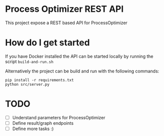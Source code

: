 # Process Optimizer REST API #

This project expose a REST based API for ProcessOptimizer 

# How do I get started

If you have Docker installed the API can be started locally by running the script `build-and-run.sh`

Alternatively the project can be build and run with the following commands:

    pip install -r requirements.txt
    python src/server.py

# TODO

- [ ] Understand parameters for ProcessOptimizer
- [ ] Define result/graph endpoints
- [ ] Define more tasks :)
